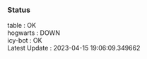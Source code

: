 ### Status


table : OK  
hogwarts : DOWN  
icy-bot : OK  
Latest Update : 2023-04-15 19:06:09.349662

